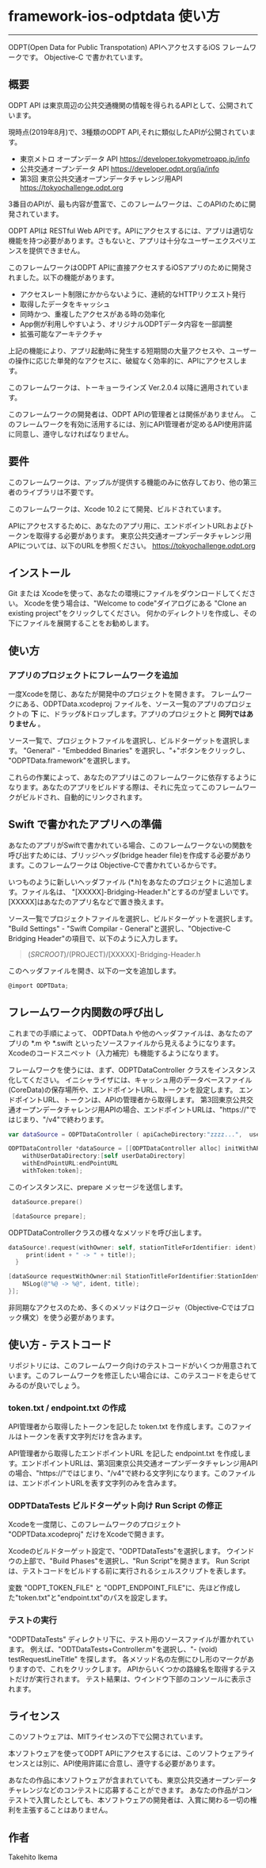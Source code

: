 # framework-ios-odptdata 使い方
____

ODPT(Open Data for Public Transpotation) APIへアクセスするiOS フレームワークです。 Objective-C で書かれています。

## 概要

ODPT API は東京周辺の公共交通機関の情報を得られるAPIとして、公開されています。

現時点(2019年8月)で、3種類のODPT API,それに類似したAPIが公開されています。
* 東京メトロ オープンデータ API <https://developer.tokyometroapp.jp/info>
* 公共交通オープンデータ API <https://developer.odpt.org/ja/info>
* 第3回 東京公共交通オープンデータチャレンジ用API <https://tokyochallenge.odpt.org>

3番目のAPIが、最も内容が豊富で、このフレームワークは、このAPIのために開発されています。

ODPT APIは RESTful Web APIです。APIにアクセスするには、アプリは適切な機能を持つ必要があります。さもないと、アプリは十分なユーザーエクスペリエンスを提供できません。

このフレームワークはODPT APIに直接アクセスするiOSアプリのために開発されました。以下の機能があります。
* アクセスレート制限にかからないように、連続的なHTTPリクエスト発行
* 取得したデータをキャッシュ
* 同時かつ、重複したアクセスがある時の効率化
* App側が利用しやすいよう、オリジナルODPTデータ内容を一部調整
* 拡張可能なアーキテクチャ

上記の機能により、アプリ起動時に発生する短期間の大量アクセスや、ユーザーの操作に応じた単発的なアクセスに、破綻なく効率的に、APIにアクセスします。

このフレームワークは、トーキョーラインズ Ver.2.0.4 以降に適用されています。

このフレームワークの開発者は、ODPT APIの管理者とは関係がありません。
このフレームワークを有効に活用するには、別にAPI管理者が定めるAPI使用許諾に同意し、遵守しなければなりません。


## 要件

このフレームワークは、アップルが提供する機能のみに依存しており、他の第三者のライブラリは不要です。

このフレームワークは、Xcode 10.2 にて開発、ビルドされています。

APIにアクセスするために、あなたのアプリ用に、エンドポイントURLおよびトークンを取得する必要があります。
東京公共交通オープンデータチャレンジ用APIについては、以下のURLを参照ください。
<https://tokyochallenge.odpt.org>


## インストール

Git または Xcodeを使って、あなたの環境にファイルをダウンロードしてください。
Xcodeを使う場合は、"Welcome to code"ダイアログにある "Clone an existing project"をクリックしてください。
何かのディレクトリを作成し、その下にファイルを展開することをお勧めします。

## 使い方

### アプリのプロジェクトにフレームワークを追加

一度Xcodeを閉じ、あなたが開発中のプロジェクトを開きます。 フレームワークにある、ODPTData.xcodeproj ファイルを、ソース一覧のアプリのプロジェクトの **下** に、ドラッグ&ドロップします。アプリのプロジェクトと **同列ではありません** 。

ソース一覧で、プロジェクトファイルを選択し、ビルドターゲットを選択します。
"General" - "Embedded Binaries" を選択し、"+"ボタンをクリックし、 "ODPTData.framework"を選択します。

これらの作業によって、あなたのアプリはこのフレームワークに依存するようになります。あなたのアプリをビルドする際は、それに先立ってこのフレームワークがビルドされ、自動的にリンクされます。


## Swift で書かれたアプリへの準備
あなたのアプリがSwiftで書かれている場合、このフレームワークないの関数を呼び出すためには、ブリッジヘッダ(bridge header file)を作成する必要があります。このフレームワークは Objective-Cで書かれているからです。

いつものように新しいヘッダファイル (\*.h)をあなたのプロジェクトに追加します。ファイル名は、 "[XXXXX]-Bridging-Header.h"とするのが望ましいです。[XXXXX]はあなたのアプリ名などで置き換えます。

ソース一覧でプロジェクトファイルを選択し、ビルドターゲットを選択します。
"Build Settings" - "Swift Compilar - General"と選択し、"Objective-C Bridging Header"の項目で、以下のように入力します。

> $(SRCROOT)/$(PROJECT)/[XXXXX]-Bridging-Header.h

このヘッダファイルを開き、以下の一文を追加します。

```Objective-C
@import ODPTData;
```

## フレームワーク内関数の呼び出し

これまでの手順によって、 ODPTData.h や他のヘッダファイルは、あなたのアプリの \*.m や \*.swift といったソースファイルから見えるようになります。
Xcodeのコードスニペット（入力補完）も機能するようになります。

フレームワークを使うには、まず、ODPTDataController クラスをインスタンス化してください。
イニシャライザには、キャッシュ用のデータベースファイル(CoreData)の保存場所や、エンドポイントURL、トークンを設定します。
エンドポイントURL、トークンは、APIの管理者から取得します。
第3回東京公共交通オープンデータチャレンジ用APIの場合、エンドポイントURLは、"https://"ではじまり、"/v4"で終わります。

```Swift
var dataSource = ODPTDataController ( apiCacheDirectory:"zzzz...",  userDataDirectory:"yyyy", endPointURL:"https://xxxxxx", token:"xxxxx" )
```

```Objective-C
ODPTDataController *dataSource = [[ODPTDataController alloc] initWithAPICacheDirectory:[self cacheDirectory]
    withUserDataDirectory:[self userDataDirectory]
    withEndPointURL:endPointURL
    withToken:token];
```

このインスタンスに、prepare メッセージを送信します。

```Swift
 dataSource.prepare()
```

```Objective-C
 [dataSource prepare];
```

ODPTDataControllerクラスの様々なメソッドを呼び出します。

```Swift
dataSource!.request(withOwner: self, stationTitleForIdentifier: ident) { (title: String?) in
     print(ident + " -> " + title!);
  }
```

```Objective-c
[dataSource requestWithOwner:nil StationTitleForIdentifier:StationIdentifier Block:^(NSString \*title) {
    NSLog(@"%@ -> %@", ident, title);
}];
```

非同期なアクセスのため、多くのメソッドはクロージャ（Objective-Cではブロック構文）を使う必要があります。

## 使い方 - テストコード

リポジトリには、このフレームワーク向けのテストコードがいくつか用意されています。このフレームワークを修正したい場合には、このテスコードを走らせてみるのが良いでしょう。

### token.txt / endpoint.txt の作成

API管理者から取得したトークンを記した token.txt を作成します。このファイルはトークンを表す文字列だけを含みます。

API管理者から取得したエンドポイントURL を記した endpoint.txt を作成します。エンドポイントURLは、第3回東京公共交通オープンデータチャレンジ用APIの場合、"https://"ではじまり、"/v4"で終わる文字列になります。このファイルは、エンドポイントURLを表す文字列のみを含みます。

### ODPTDataTests ビルドターゲット向け Run Script の修正

Xcodeを一度閉じ、このフレームワークのプロジェクト "ODPTData.xcodeproj" だけをXcodeで開きます。

Xcodeのビルドターゲット設定で、"ODPTDataTests"を選択します。
ウインドウの上部で、"Build Phases"を選択し、"Run Script"を開きます。
Run Scriptは、テストコードをビルドする前に実行されるシェルスクリプトを表します。

変数 "ODPT_TOKEN_FILE" と "ODPT_ENDPOINT_FILE"に、先ほど作成した"token.txt"と"endpoint.txt"のパスを設定します。

### テストの実行

"ODPTDataTests" ディレクトリ下に、テスト用のソースファイルが置かれています。
例えば、"ODTDataTests+Controller.m"を選択し、"- (void) testRequestLineTitle" を探します。
各メソッド名の左側にひし形のマークがありますので、これをクリックします。
APIからいくつかの路線名を取得するテストだけが実行されます。
テスト結果は、ウインドウ下部のコンソールに表示されます。


## ライセンス

このソフトウェアは、MITライセンスの下で公開されています。

本ソフトウェアを使ってODPT APIにアクセスするには、このソフトウェアライセンスとは別に、API使用許諾に合意し、遵守する必要があります。

あなたの作品に本ソフトウェアが含まれていても、東京公共交通オープンデータチャレンジなどのコンテストに応募することができます。
あなたの作品がコンテストで入賞したとしても、本ソフトウェアの開発者は、入賞に関わる一切の権利を主張することはありません。

## 作者

Takehito Ikema
